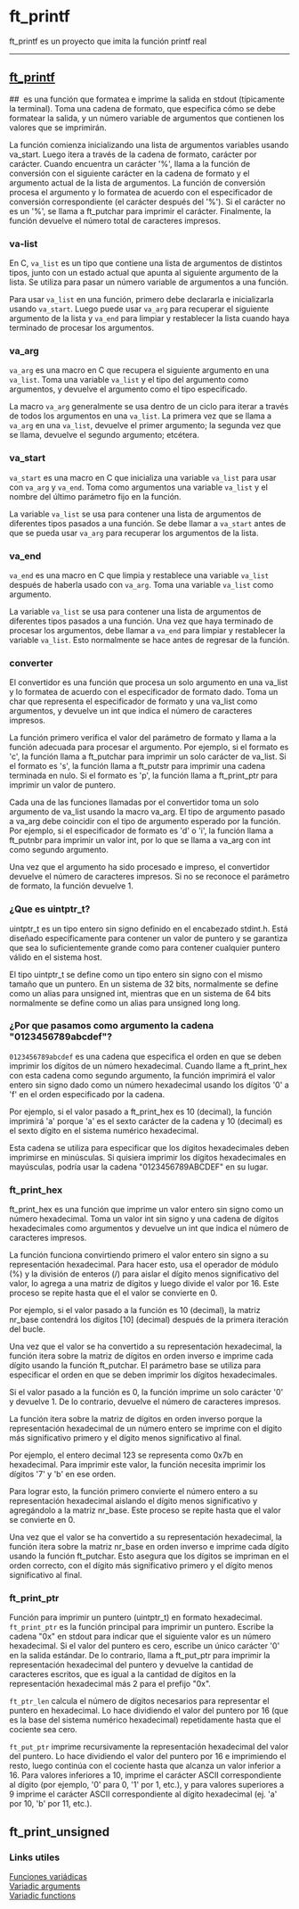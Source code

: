  # ft_printf
ft_printf es un proyecto que imita la función printf real<hr>

## [ft_printf](/ft_printf.c)
## []() 
es una función que formatea e imprime la salida en stdout (típicamente la terminal). Toma una cadena de formato, que especifica cómo se debe formatear la salida, y un número variable de argumentos que contienen los valores que se imprimirán.

La función comienza inicializando una lista de argumentos variables usando va_start. Luego itera a través de la cadena de formato, carácter por carácter. Cuando encuentra un carácter '%', llama a la función de conversión con el siguiente carácter en la cadena de formato y el argumento actual de la lista de argumentos. La función de conversión procesa el argumento y lo formatea de acuerdo con el especificador de conversión correspondiente (el carácter después del '%'). Si el carácter no es un '%', se llama a ft_putchar para imprimir el carácter. Finalmente, la función devuelve el número total de caracteres impresos.

### va-list
En C, `va_list` es un tipo que contiene una lista de argumentos de distintos tipos, junto con un estado actual que apunta al siguiente argumento de la lista. Se utiliza para pasar un número variable de argumentos a una función.

Para usar `va_list` en una función, primero debe declararla e inicializarla usando `va_start`. Luego puede usar `va_arg` para recuperar el siguiente argumento de la lista y `va_end` para limpiar y restablecer la lista cuando haya terminado de procesar los argumentos.

### va_arg
`va_arg` es una macro en C que recupera el siguiente argumento en una `va_list`. Toma una variable `va_list` y el tipo del argumento como argumentos, y devuelve el argumento como el tipo especificado.

La macro `va_arg` generalmente se usa dentro de un ciclo para iterar a través de todos los argumentos en una `va_list`. La primera vez que se llama a `va_arg` en una `va_list`, devuelve el primer argumento; la segunda vez que se llama, devuelve el segundo argumento; etcétera.

### va_start
`va_start` es una macro en C que inicializa una variable `va_list` para usar con `va_arg` y `va_end`. Toma como argumentos una variable `va_list` y el nombre del último parámetro fijo en la función.

La variable `va_list` se usa para contener una lista de argumentos de diferentes tipos pasados a una función. Se debe llamar a `va_start` antes de que se pueda usar `va_arg` para recuperar los argumentos de la lista.

### va_end
`va_end` es una macro en C que limpia y restablece una variable `va_list` después de haberla usado con `va_arg`. Toma una variable `va_list` como argumento.

La variable `va_list` se usa para contener una lista de argumentos de diferentes tipos pasados a una función. Una vez que haya terminado de procesar los argumentos, debe llamar a `va_end` para limpiar y restablecer la variable `va_list`. Esto normalmente se hace antes de regresar de la función.

### converter

El convertidor es una función que procesa un solo argumento en una va_list y lo formatea de acuerdo con el especificador de formato dado. Toma un char que representa el especificador de formato y una va_list como argumentos, y devuelve un int que indica el número de caracteres impresos.

La función primero verifica el valor del parámetro de formato y llama a la función adecuada para procesar el argumento. Por ejemplo, si el formato es 'c', la función llama a ft_putchar para imprimir un solo carácter de va_list. Si el formato es 's', la función llama a ft_putstr para imprimir una cadena terminada en nulo. Si el formato es 'p', la función llama a ft_print_ptr para imprimir un valor de puntero.

Cada una de las funciones llamadas por el convertidor toma un solo argumento de va_list usando la macro va_arg. El tipo de argumento pasado a va_arg debe coincidir con el tipo de argumento esperado por la función. Por ejemplo, si el especificador de formato es 'd' o 'i', la función llama a ft_putnbr para imprimir un valor int, por lo que se llama a va_arg con int como segundo argumento.

Una vez que el argumento ha sido procesado e impreso, el convertidor devuelve el número de caracteres impresos. Si no se reconoce el parámetro de formato, la función devuelve 1.


### ¿Que es uintptr_t?
uintptr_t es un tipo entero sin signo definido en el encabezado stdint.h. Está diseñado específicamente para contener un valor de puntero y se garantiza que sea lo suficientemente grande como para contener cualquier puntero válido en el sistema host.

El tipo uintptr_t se define como un tipo entero sin signo con el mismo tamaño que un puntero. En un sistema de 32 bits, normalmente se define como un alias para unsigned int, mientras que en un sistema de 64 bits normalmente se define como un alias para unsigned long long.

### ¿Por que pasamos como argumento la cadena "0123456789abcdef"?
`0123456789abcdef` es una cadena que especifica el orden en que se deben imprimir los dígitos de un número hexadecimal.
Cuando llame a ft_print_hex con esta cadena como segundo argumento, la función imprimirá el valor entero sin signo dado como un número hexadecimal usando los dígitos '0' a 'f' en el orden especificado por la cadena.

Por ejemplo, si el valor pasado a ft_print_hex es 10 (decimal), la función imprimirá 'a' porque 'a' es el sexto carácter de la cadena y 10 (decimal) es el sexto dígito en el sistema numérico hexadecimal.

Esta cadena se utiliza para especificar que los dígitos hexadecimales deben imprimirse en minúsculas. Si quisiera imprimir los dígitos hexadecimales en mayúsculas, podría usar la cadena "0123456789ABCDEF" en su lugar.

### ft_print_hex

ft_print_hex es una función que imprime un valor entero sin signo como un número hexadecimal. Toma un valor int sin signo y una cadena de dígitos hexadecimales como argumentos y devuelve un int que indica el número de caracteres impresos.

La función funciona convirtiendo primero el valor entero sin signo a su representación hexadecimal. Para hacer esto, usa el operador de módulo (%) y la división de enteros (/) para aislar el dígito menos significativo del valor, lo agrega a una matriz de dígitos y luego divide el valor por 16. Este proceso se repite hasta que el el valor se convierte en 0.

Por ejemplo, si el valor pasado a la función es 10 (decimal), la matriz nr_base contendrá los dígitos [10] (decimal) después de la primera iteración del bucle.

Una vez que el valor se ha convertido a su representación hexadecimal, la función itera sobre la matriz de dígitos en orden inverso e imprime cada dígito usando la función ft_putchar. El parámetro base se utiliza para especificar el orden en que se deben imprimir los dígitos hexadecimales.

Si el valor pasado a la función es 0, la función imprime un solo carácter '0' y devuelve 1. De lo contrario, devuelve el número de caracteres impresos.

La función itera sobre la matriz de dígitos en orden inverso porque la representación hexadecimal de un número entero se imprime con el dígito más significativo primero y el dígito menos significativo al final.

Por ejemplo, el entero decimal 123 se representa como 0x7b en hexadecimal. Para imprimir este valor, la función necesita imprimir los dígitos '7' y 'b' en ese orden.

Para lograr esto, la función primero convierte el número entero a su representación hexadecimal aislando el dígito menos significativo y agregándolo a la matriz nr_base. Este proceso se repite hasta que el valor se convierte en 0.

Una vez que el valor se ha convertido a su representación hexadecimal, la función itera sobre la matriz nr_base en orden inverso e imprime cada dígito usando la función ft_putchar. Esto asegura que los dígitos se impriman en el orden correcto, con el dígito más significativo primero y el dígito menos significativo al final.

### ft_print_ptr

Función para imprimir un puntero (uintptr_t) en formato hexadecimal. 
`ft_print_ptr` es la función principal para imprimir un puntero. Escribe la cadena "0x" en stdout para indicar que el siguiente valor es un número hexadecimal. Si el valor del puntero es cero, escribe un único carácter '0' en la salida estándar. De lo contrario, llama a ft_put_ptr para imprimir la representación hexadecimal del puntero y devuelve la cantidad de caracteres escritos, que es igual a la cantidad de dígitos en la representación hexadecimal más 2 para el prefijo "0x".

`ft_ptr_len` calcula el número de dígitos necesarios para representar el puntero en hexadecimal. Lo hace dividiendo el valor del puntero por 16 (que es la base del sistema numérico hexadecimal) repetidamente hasta que el cociente sea cero.

`ft_put_ptr` imprime recursivamente la representación hexadecimal del valor del puntero. Lo hace dividiendo el valor del puntero por 16 e imprimiendo el resto, luego continúa con el cociente hasta que alcanza un valor inferior a 16. Para valores inferiores a 10, imprime el carácter ASCII correspondiente al dígito (por ejemplo, '0' para 0, '1' por 1, etc.), y para valores superiores a 9 imprime el carácter ASCII correspondiente al dígito hexadecimal (ej. 'a' por 10, 'b' por 11, etc.).

## ft_print_unsigned


### Links utiles
[Funciones variádicas](https://trucosinformaticos.wordpress.com/2018/11/25/funciones-variadicas/) <br>
[Variadic arguments](https://en.cppreference.com/w/c/language/variadic) <br>
[Variadic functions](https://en.cppreference.com/w/c/variadic) <br>

